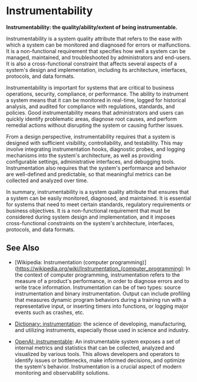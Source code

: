 # Instrumentability

**Instrumentability: the quality/ability/extent of being instrumentable.**

<span data-chatgpt-prompt="explain instrumentability (system quality attribute, cross-functional constraint, non-functional requirement\)">

Instrumentability is a system quality attribute that refers to the ease with which a system can be monitored and diagnosed for errors or malfunctions. It is a non-functional requirement that specifies how well a system can be managed, maintained, and troubleshooted by administrators and end-users. It is also a cross-functional constraint that affects several aspects of a system's design and implementation, including its architecture, interfaces, protocols, and data formats.

Instrumentability is important for systems that are critical to business operations, security, compliance, or performance. The ability to instrument a system means that it can be monitored in real-time, logged for historical analysis, and audited for compliance with regulations, standards, and policies. Good instrumentability means that administrators and users can quickly identify problematic areas, diagnose root causes, and perform remedial actions without disrupting the system or causing further issues.

From a design perspective, instrumentability requires that a system is designed with sufficient visibility, controllability, and testability. This may involve integrating instrumentation hooks, diagnostic probes, and logging mechanisms into the system's architecture, as well as providing configurable settings, administrative interfaces, and debugging tools. Instrumentation also requires that the system's performance and behavior are well-defined and predictable, so that meaningful metrics can be collected and analyzed over time.

In summary, instrumentability is a system quality attribute that ensures that a system can be easily monitored, diagnosed, and maintained. It is essential for systems that need to meet certain standards, regulatory requirements or business objectives. It is a non-functional requirement that must be considered during system design and implementation, and it imposes cross-functional constraints on the system's architecture, interfaces, protocols, and data formats.

</span>

## See Also

* [Wikipedia: Instrumentation (computer programming)](https://wikipedia.org/wiki/Instrumentation_(computer_programming): In the context of computer programming, instrumentation refers to the measure of a product's performance, in order to diagnose errors and to write trace information. Instrumentation can be of two types: source instrumentation and binary instrumentation. Output can include profiling that measures dynamic program behaviors during a training run with a representative input, or inserting timers into functions, or logging major events such as crashes, etc.

* [Dictionary: instrumentation](https://www.dictionary.com/browse/instrumentation): the science of developing, manufacturing, and utilizing instruments, especially those used in science and industry.

* [OpenAI: instrumentable](https:://openai.com): <span data-chatgpt-prompt="define instrumentable (computers and software)">An instrumentable system exposes a set of internal metrics and statistics that can be collected, analyzed and visualized by various tools. This allows developers and operators to identify issues or bottlenecks, make informed decisions, and optimize the system's behavior. Instrumentation is a crucial aspect of modern monitoring and observability solutions.</span>
